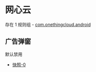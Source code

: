 # 网心云

存在 1 规则组 - [com.onethingcloud.android](/src/apps/com.onethingcloud.android.ts)

## 广告弹窗

默认禁用

- [快照-0](https://i.gkd.li/i/12841171)
